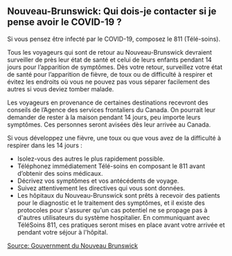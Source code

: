 ## Nouveau-Brunswick: Qui dois-je contacter si je pense avoir le COVID-19 ?

Si vous pensez être infecté par le COVID-19, composez le 811 (Télé-soins).

Tous les voyageurs qui sont de retour au Nouveau-Brunswick devraient surveiller de près leur état de santé et celui de leurs enfants pendant 14 jours pour l’apparition de symptômes. Dès votre retour, surveillez votre état de santé pour l’apparition de fièvre, de toux ou de difficulté à respirer et évitez les endroits où vous ne pouvez pas vous séparer facilement des autres si vous deviez tomber malade.

Les voyageurs en provenance de certaines destinations recevront des conseils de l’Agence des services frontaliers du Canada. On pourrait leur demander de rester à la maison pendant 14 jours, peu importe leurs symptômes. Ces personnes seront avisées dès leur arrivée au Canada.

Si vous développez une fièvre, une toux ou que vous avez de la difficulté à respirer dans les 14 jours :

- Isolez-vous des autres le plus rapidement possible.
- Téléphonez immédiatement Télé-soins en composant le 811 avant d’obtenir des soins médicaux.
- Décrivez vos symptômes et vos antécédents de voyage.
- Suivez attentivement les directives qui vous sont données.
- Les hôpitaux du Nouveau-Brunswick sont prêts à recevoir des patients pour le diagnostic et le traitement des symptômes, et il existe des protocoles pour s'assurer qu'un cas potentiel ne se propage pas à d'autres utilisateurs du système hospitalier. En communiquant avec TéléSoins 811, ces pratiques seront mises en place avant votre arrivée et pendant votre séjour à l'hôpital.

[Source: Gouvernment du Nouveau Brunswick](https://www2.gnb.ca/content/gnb/fr/ministeres/bmhc/maladies_transmissibles/content/maladies_respiratoires/coronavirus.html)
